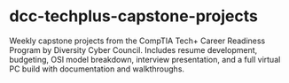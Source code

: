# dcc-techplus-capstone-projects
Weekly capstone projects from the CompTIA Tech+ Career Readiness Program by Diversity Cyber Council. Includes resume development, budgeting, OSI model breakdown, interview presentation, and a full virtual PC build with documentation and walkthroughs.
